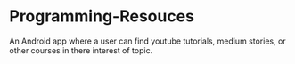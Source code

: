 # Programming-Resouces
An Android app where a user can find youtube tutorials, medium stories, or other courses in there interest of topic.
